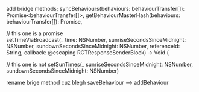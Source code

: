 add bridge methods;
  syncBehaviours(behaviours: behaviourTransfer[]): Promise<behaviourTransfer[]>,
  getBehaviourMasterHash(behaviours: behaviourTransfer[]): Promise<number>,
  
  // this one is a promise  
  setTimeViaBroadcast(_ time: NSNumber, sunriseSecondsSinceMidnight: NSNumber, sundownSecondsSinceMidnight: NSNumber, referenceId: String, callback: @escaping RCTResponseSenderBlock) -> Void {
  
  // this one is not
  setSunTimes(_ sunriseSecondsSinceMidnight: NSNumber, sundownSecondsSinceMidnight: NSNumber)
   
rename brige method cuz blegh
    saveBehaviour --> addBehaviour